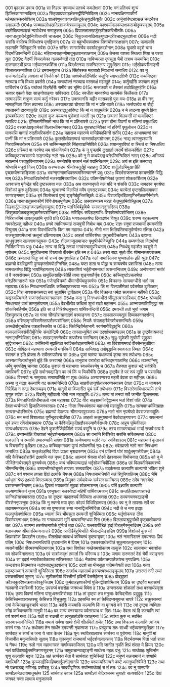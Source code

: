001	बृहदश्व उवाच
001a	सा निहत्य मृगव्याधं प्रतस्थे कमलेक्षणा
001c	वनं प्रतिभयं शून्यं झिल्लिकागणनादितम्
002a	सिंहव्याघ्रवराहर्क्षरुरुद्वीपिनिषेवितम्
002c	नानापक्षिगणाकीर्णं म्लेच्छतस्करसेवितम्
003a	शालवेणुधवाश्वत्थतिन्दुकेङ्गुदकिंशुकैः
003c	अर्जुनारिष्टसञ्छन्नं चन्दनैश्च सशाल्मलैः
004a	जम्ब्वाम्रलोध्रखदिरशाकवेत्रसमाकुलम्
004c	काश्मर्यामलकप्लक्षकदम्बोदुम्बरावृतम्
005a	बदरीबिल्वसञ्छन्नं न्यग्रोधैश्च समाकुलम्
005c	प्रियालतालखर्जूरहरीतकबिभीतकैः
006a	नानाधातुशतैर्नद्धान्विविधानपि चाचलान्
006c	निकुञ्जान्पक्षिसङ्घुष्टान्दरीश्चाद्भुतदर्शनाः
006e	नदीः सरांसि वापीश्च विविधांश्च मृगद्विजान्
007a	सा बहून्भीमरूपांश्च पिशाचोरगराक्षसान्
007c	पल्वलानि तडागानि गिरिकूटानि सर्वशः
007e	सरितः सागरांश्चैव ददर्शाद्भुतदर्शनान्
008a	यूथशो ददृशे चात्र विदर्भाधिपनन्दिनी
008c	महिषान्वराहान्गोमायूनृक्षवानरपन्नगान्
009a	तेजसा यशसा स्थित्या श्रिया च परया युता
009c	वैदर्भी विचरत्येका नलमन्वेषती तदा
010a	नाबिभ्यत्सा नृपसुता भैमी तत्राथ कस्यचित्
010c	दारुणामटवीं प्राप्य भर्तृव्यसनकर्शिता
011a	विदर्भतनया राजन्विललाप सुदुःखिता
011c	भर्तृशोकपरीताङ्गी शिलातलसमाश्रिता
012	दमयन्त्युवाच
012a	सिंहोरस्क महाबाहो निषधानां जनाधिप
012c	क्व नु राजन्गतोऽसीह त्यक्त्वा मां निर्जने वने
013a	अश्वमेधादिभिर्वीर क्रतुभिः स्वाप्तदक्षिणैः
013c	कथमिष्ट्वा नरव्याघ्र मयि मिथ्या प्रवर्तसे
014a	यत्त्वयोक्तं नरव्याघ्र मत्समक्षं महाद्युते
014c	कर्तुमर्हसि कल्याण तदृतं पार्थिवर्षभ
015a	यथोक्तं विहगैर्हंसैः समीपे तव भूमिप
015c	मत्सकाशे च तैरुक्तं तदवेक्षितुमर्हसि
016a	चत्वार एकतो वेदाः साङ्गोपाङ्गाः सविस्तराः
016c	स्वधीता मानवश्रेष्ठ सत्यमेकं किलैकतः
017a	तस्मादर्हसि शत्रुघ्न सत्यं कर्तुं नरेश्वर
017c	उक्तवानसि यद्वीर मत्सकाशे पुरा वचः
018a	हा वीर ननु नामाहमिष्टा किल तवानघ
018c	अस्यामटव्यां घोरायां किं मां न प्रतिभाषसे
019a	भर्त्सयत्येष मां रौद्रो व्यात्तास्यो दारुणाकृतिः
019c	अरण्यराट्क्षुधाविष्टः किं मां न त्रातुमर्हसि
020a	न मे त्वदन्या सुभगे प्रिया इत्यब्रवीस्तदा
020c	तामृतां कुरु कल्याण पुरोक्तां भारतीं नृप
021a	उन्मत्तां विलपन्तीं मां भार्यामिष्टां नराधिप
021c	ईप्सितामीप्सितो नाथ किं मां न प्रतिभाषसे
022a	कृशां दीनां विवर्णां च मलिनां वसुधाधिप
022c	वस्त्रार्धप्रावृतामेकां विलपन्तीमनाथवत्
023a	यूथभ्रष्टामिवैकां मां हरिणीं पृथुलोचन
023c	न मानयसि मानार्ह रुदतीमरिकर्शन
024a	महाराज महारण्ये मामिहैकाकिनीं सतीम्
024c	आभाषमाणां स्वां पत्नीं किं मां न प्रतिभाषसे
025a	कुलशीलोपसम्पन्नं चारुसर्वाङ्गशोभनम्
025c	नाद्य त्वामनुपश्यामि गिरावस्मिन्नरोत्तम
025e	वने चास्मिन्महाघोरे सिंहव्याघ्रनिषेविते
026a	शयानमुपविष्टं वा स्थितं वा निषधाधिप
026c	प्रस्थितं वा नरश्रेष्ठ मम शोकविवर्धन
027a	कं नु पृच्छामि दुःखार्ता त्वदर्थे शोककर्शिता
027c	कच्चिद्दृष्टस्त्वयारण्ये सङ्गत्येह नलो नृपः
028a	को नु मे कथयेदद्य वनेऽस्मिन्विष्ठितं नलम्
028c	अभिरूपं महात्मानं परव्यूहविनाशनम्
029a	यमन्वेषसि राजानं नलं पद्मनिभेक्षणम्
029c	अयं स इति कस्याद्य श्रोष्यामि मधुरां गिरम्
030a	अरण्यराडयं श्रीमांश्चतुर्दंष्ट्रो महाहनुः
030c	शार्दूलोऽभिमुखः प्रैति पृच्छाम्येनमशङ्किता
031a	भवान्मृगाणामधिपस्त्वमस्मिन्कानने प्रभुः
031c	विदर्भराजतनयां दमयन्तीति विद्धि माम्
032a	निषधाधिपतेर्भार्यां नलस्यामित्रघातिनः
032c	पतिमन्वेषतीमेकां कृपणां शोककर्शिताम्
032e	आश्वासय मृगेन्द्रेह यदि दृष्टस्त्वया नलः
033a	अथ वारण्यनृपते नलं यदि न शंससि
033c	मामदस्व मृगश्रेष्ठ विशोकां कुरु दुःखिताम्
034a	श्रुत्वारण्ये विलपितं ममैष मृगराट्स्वयम्
034c	यात्येतां मृष्टसलिलामापगां सागरङ्गमाम्
035a	इमं शिलोच्चयं पुण्यं शृङ्गैर्बहुभिरुच्छ्रितैः
035c	विराजद्भिर्दिवस्पृग्भिर्नैकवर्णैर्मनोरमैः
036a	नानाधातुसमाकीर्णं विविधोपलभूषितम्
036c	अस्यारण्यस्य महतः केतुभूतमिवोच्छ्रितम्
037a	सिंहशार्दूलमातङ्गवराहर्क्षमृगायुतम्
037c	पतत्रिभिर्बहुविधैः समन्तादनुनादितम्
038a	किंशुकाशोकबकुलपुन्नागैरुपशोभितम्
038c	सरिद्भिः सविहङ्गाभिः शिखरैश्चोपशोभितम्
038e	गिरिराजमिमं तावत्पृच्छामि नृपतिं प्रति
039a	भगवन्नचलश्रेष्ठ दिव्यदर्शन विश्रुत
039c	शरण्य बहुकल्याण नमस्तेऽस्तु महीधर
040a	प्रणमे त्वाभिगम्याहं राजपुत्रीं निबोध माम्
040c	राज्ञः स्नुषां राजभार्यां दमयन्तीति विश्रुताम्
041a	राजा विदर्भाधिपतिः पिता मम महारथः
041c	भीमो नाम क्षितिपतिश्चातुर्वर्ण्यस्य रक्षिता
042a	राजसूयाश्वमेधानां क्रतूनां दक्षिणावताम्
042c	आहर्ता पार्थिवश्रेष्ठः पृथुचार्वञ्चितेक्षणः
043a	ब्रह्मण्यः साधुवृत्तश्च सत्यवागनसूयकः
043c	शीलवान्सुसमाचारः पृथुश्रीर्धर्मविच्छुचिः
044a	सम्यग्गोप्ता विदर्भाणां निर्जितारिगणः प्रभुः
044c	तस्य मां विद्धि तनयां भगवंस्त्वामुपस्थिताम्
045a	निषधेषु महाशैल श्वशुरो मे नृपोत्तमः
045c	सुगृहीतनामा विख्यातो वीरसेन इति स्म ह
046a	तस्य राज्ञः सुतो वीरः श्रीमान्सत्यपराक्रमः
046c	क्रमप्राप्तं पितुः स्वं यो राज्यं समनुशास्ति ह
047a	नलो नामारिदमनः पुण्यश्लोक इति श्रुतः
047c	ब्रह्मण्यो वेदविद्वाग्मी पुण्यकृत्सोमपोऽग्निचित्
048a	यष्टा दाता च योद्धा च सम्यक्चैव प्रशासिता
048c	तस्य मामचलश्रेष्ठ विद्धि भार्यामिहागताम्
049a	त्यक्तश्रियं भर्तृहीनामनाथां व्यसनान्विताम्
049c	अन्वेषमाणां भर्तारं तं वै नरवरोत्तमम्
050a	खमुल्लिखद्भिरेतैर्हि त्वया शृङ्गशतैर्नृपः
050c	कच्चिद्दृष्टोऽचलश्रेष्ठ वनेऽस्मिन्दारुणे नलः
051a	गजेन्द्रविक्रमो धीमान्दीर्घबाहुरमर्षणः
051c	विक्रान्तः सत्यवाग्धीरो भर्ता मम महायशाः
051e	निषधानामधिपतिः कच्चिद्दृष्टस्त्वया नलः
052a	किं मां विलपतीमेकां पर्वतश्रेष्ठ दुःखिताम्
052c	गिरा नाश्वासयस्यद्य स्वां सुतामिव दुःखिताम्
053a	वीर विक्रान्त धर्मज्ञ सत्यसन्ध महीपते
053c	यद्यस्यस्मिन्वने राजन्दर्शयात्मानमात्मना
054a	कदा नु स्निग्धगम्भीरां जीमूतस्वनसन्निभाम्
054c	श्रोष्यामि नैषधस्याहं वाचं ताममृतोपमाम्
055a	वैदर्भीत्येव कथितां शुभां राज्ञो महात्मनः
055c	आम्नायसारिणीमृद्धां मम शोकनिबर्हिणीम्
056a	इति सा तं गिरिश्रेष्ठमुक्त्वा पार्थिवनन्दिनी
056c	दमयन्ती ततो भूयो जगाम दिशमुत्तराम्
057a	सा गत्वा त्रीनहोरात्रान्ददर्श परमाङ्गना
057c	तापसारण्यमतुलं दिव्यकाननदर्शनम्
058a	वसिष्ठभृग्वत्रिसमैस्तापसैरुपशोभितम्
058c	नियतैः संयताहारैर्दमशौचसमन्वितैः
059a	अब्भक्षैर्वायुभक्षैश्च पत्राहारैस्तथैव च
059c	जितेन्द्रियैर्महाभागैः स्वर्गमार्गदिदृक्षुभिः
060a	वल्कलाजिनसंवीतैर्मुनिभिः संयतेन्द्रियैः
060c	तापसाध्युषितं रम्यं ददर्शाश्रममण्डलम्
061a	सा दृष्ट्वैवाश्रमपदं नानामृगनिषेवितम्
061c	शाखामृगगणैश्चैव तापसैश्च समन्वितम्
062a	सुभ्रूः सुकेशी सुश्रोणी सुकुचा सुद्विजानना
062c	वर्चस्विनी सुप्रतिष्ठा स्वञ्चितोद्यतगामिनी
063a	सा विवेशाश्रमपदं वीरसेनसुतप्रिया
063c	योषिद्रत्नं महाभागा दमयन्ती मनस्विनी
064a	साभिवाद्य तपोवृद्धान्विनयावनता स्थिता
064c	स्वागतं त इति प्रोक्ता तैः सर्वैस्तापसैश्च सा
065a	पूजां चास्या यथान्यायं कृत्वा तत्र तपोधनाः
065c	आस्यतामित्यथोचुस्ते ब्रूहि किं करवामहे
066a	तानुवाच वरारोहा कच्चिद्भगवतामिह
066c	तपस्यग्निषु धर्मेषु मृगपक्षिषु चानघाः
066e	कुशलं वो महाभागाः स्वधर्मचरणेषु च
067a	तैरुक्ता कुशलं भद्रे सर्वत्रेति यशस्विनी
067c	ब्रूहि सर्वानवद्याङ्गि का त्वं किं च चिकीर्षसि
068a	दृष्ट्वैव ते परं रूपं द्युतिं च परमामिह
068c	विस्मयो नः समुत्पन्नः समाश्वसिहि मा शुचः
069a	अस्यारण्यस्य महती देवता वा महीभृतः
069c	अस्या नु नद्याः कल्याणि वद सत्यमनिन्दिते
070a	साब्रवीत्तानृषीन्नाहमरण्यस्यास्य देवता
070c	न चाप्यस्य गिरेर्विप्रा न नद्या देवताप्यहम्
071a	मानुषीं मां विजानीत यूयं सर्वे तपोधनाः
071c	विस्तरेणाभिधास्यामि तन्मे शृणुत सर्वशः
072a	विदर्भेषु महीपालो भीमो नाम महाद्युतिः
072c	तस्य मां तनयां सर्वे जानीत द्विजसत्तमाः
073a	निषधाधिपतिर्धीमान्नलो नाम महायशाः
073c	वीरः सङ्ग्रामजिद्विद्वान्मम भर्ता विशां पतिः
074a	देवताभ्यर्चनपरो द्विजातिजनवत्सलः
074c	गोप्ता निषधवंशस्य महाभागो महाद्युतिः
075a	सत्यवाग्धर्मवित्प्राज्ञः सत्यसन्धोऽरिमर्दनः
075c	ब्रह्मण्यो दैवतपरः श्रीमान्परपुरञ्जयः
076a	नलो नाम नृपश्रेष्ठो देवराजसमद्युतिः
076c	मम भर्ता विशालाक्षः पूर्णेन्दुवदनोऽरिहा
077a	आहर्ता क्रतुमुख्यानां वेदवेदाङ्गपारगः
077c	सपत्नानां मृधे हन्ता रविसोमसमप्रभः
078a	स कैश्चिन्निकृतिप्रज्ञैरकल्याणैर्नराधमैः
078c	आहूय पृथिवीपालः सत्यधर्मपरायणः
078e	देवने कुशलैर्जिह्मैर्जितो राज्यं वसूनि च
079a	तस्य मामवगच्छध्वं भार्यां राजर्षभस्य वै
079c	दमयन्तीति विख्यातां भर्तृदर्शनलालसाम्
080a	सा वनानि गिरींश्चैव सरांसि सरितस्तथा
080c	पल्वलानि च रम्याणि तथारण्यानि सर्वशः
081a	अन्वेषमाणा भर्तारं नलं रणविशारदम्
081c	महात्मानं कृतास्त्रं च विचरामीह दुःखिता
082a	कच्चिद्भगवतां पुण्यं तपोवनमिदं नृपः
082c	भवेत्प्राप्तो नलो नाम निषधानां जनाधिपः
083a	यत्कृतेऽहमिदं विप्राः प्रपन्ना भृशदारुणम्
083c	वनं प्रतिभयं घोरं शार्दूलमृगसेवितम्
084a	यदि कैश्चिदहोरात्रैर्न द्रक्ष्यामि नलं नृपम्
084c	आत्मानं श्रेयसा योक्ष्ये देहस्यास्य विमोचनात्
085a	को नु मे जीवितेनार्थस्तमृते पुरुषर्षभम्
085c	कथं भविष्याम्यद्याहं भर्तृशोकाभिपीडिता
086a	एवं विलपतीमेकामरण्ये भीमनन्दिनीम्
086c	दमयन्तीमथोचुस्ते तापसाः सत्यवादिनः
087a	उदर्कस्तव कल्याणि कल्याणो भविता शुभे
087c	वयं पश्याम तपसा क्षिप्रं द्रक्ष्यसि नैषधम्
088a	निषधानामधिपतिं नलं रिपुनिघातिनम्
088c	भैमि धर्मभृतां श्रेष्ठं द्रक्ष्यसे विगतज्वरम्
089a	विमुक्तं सर्वपापेभ्यः सर्वरत्नसमन्वितम्
089c	तदेव नगरश्रेष्ठं प्रशासन्तमरिन्दमम्
090a	द्विषतां भयकर्तारं सुहृदां शोकनाशनम्
090c	पतिं द्रक्ष्यसि कल्याणि कल्याणाभिजनं नृपम्
091a	एवमुक्त्वा नलस्येष्टां महिषीं पार्थिवात्मजाम्
091c	अन्तर्हितास्तापसास्ते साग्निहोत्राश्रमास्तदा
092a	सा दृष्ट्वा महदाश्चर्यं विस्मिता अभवत्तदा
092c	दमयन्त्यनवद्याङ्गी वीरसेननृपस्नुषा
093a	किं नु स्वप्नो मया दृष्टः कोऽयं विधिरिहाभवत्
093c	क्व नु ते तापसाः सर्वे क्व तदाश्रममण्डलम्
094a	क्व सा पुण्यजला रम्या नानाद्विजनिषेविता
094c	नदी ते च नगा हृद्याः फलपुष्पोपशोभिताः
095a	ध्यात्वा चिरं भीमसुता दमयन्ती शुचिस्मिता
095c	भर्तृशोकपरा दीना विवर्णवदनाभवत्
096a	सा गत्वाथापरां भूमिं बाष्पसन्दिग्धया गिरा
096c	विललापाश्रुपूर्णाक्षी दृष्ट्वाशोकतरुं ततः
097a	उपगम्य तरुश्रेष्ठमशोकं पुष्पितं तदा
097c	पल्लवापीडितं हृद्यं विहङ्गैरनुनादितम्
098a	अहो बतायमगमः श्रीमानस्मिन्वनान्तरे
098c	आपीडैर्बहुभिर्भाति श्रीमान्द्रमिडराडिव
099a	विशोकां कुरु मां क्षिप्रमशोक प्रियदर्शन
099c	वीतशोकभयाबाधं कच्चित्त्वं दृष्टवान्नृपम्
100a	नलं नामारिदमनं दमयन्त्याः प्रियं पतिम्
100c	निषधानामधिपतिं दृष्टवानसि मे प्रियम्
101a	एकवस्त्रार्धसंवीतं सुकुमारतनुत्वचम्
101c	व्यसनेनार्दितं वीरमरण्यमिदमागतम्
102a	यथा विशोका गच्छेयमशोकनग तत्कुरु
102c	सत्यनामा भवाशोक मम शोकविनाशनात्
103a	एवं साशोकवृक्षं तमार्ता त्रिः परिगम्य ह
103c	जगाम दारुणतरं देशं भैमी वराङ्गना
104a	सा ददर्श नगान्नैकान्नैकाश्च सरितस्तथा
104c	नैकांश्च पर्वतान्रम्यान्नैकांश्च मृगपक्षिणः
105a	कन्दरांश्च नितम्बांश्च नदांश्चाद्भुतदर्शनान्
105c	ददर्श सा भीमसुता पतिमन्वेषती तदा
106a	गत्वा प्रकृष्टमध्वानं दमयन्ती शुचिस्मिता
106c	ददर्शाथ महासार्थं हस्त्यश्वरथसङ्कुलम्
107a	उत्तरन्तं नदीं रम्यां प्रसन्नसलिलां शुभाम्
107c	सुशीततोयां विस्तीर्णां ह्रदिनीं वेतसैर्वृताम्
108a	प्रोद्घुष्टां क्रौञ्चकुररैश्चक्रवाकोपकूजिताम्
108c	कूर्मग्राहझषाकीर्णां पुलिनद्वीपशोभिताम्
109a	सा दृष्ट्वैव महासार्थं नलपत्नी यशस्विनी
109c	उपसर्प्य वरारोहा जनमध्यं विवेश ह
110a	उन्मत्तरूपा शोकार्ता तथा वस्त्रार्धसंवृता
110c	कृशा विवर्णा मलिना पांसुध्वस्तशिरोरुहा
111a	तां दृष्ट्वा तत्र मनुजाः केचिद्भीताः प्रदुद्रुवुः
111c	केचिच्चिन्तापरास्तस्थुः केचित्तत्र विचुक्रुशुः
112a	प्रहसन्ति स्म तां केचिदभ्यसूयन्त चापरे
112c	चक्रुस्तस्यां दयां केचित्पप्रच्छुश्चापि भारत
113a	कासि कस्यासि कल्याणि किं वा मृगयसे वने
113c	त्वां दृष्ट्वा व्यथिताः स्मेह कच्चित्त्वमसि मानुषी
114a	वद सत्यं वनस्यास्य पर्वतस्याथ वा दिशः
114c	देवता त्वं हि कल्याणि त्वां वयं शरणं गताः
115a	यक्षी वा राक्षसी वा त्वमुताहोऽसि वराङ्गना
115c	सर्वथा कुरु नः स्वस्ति रक्षस्वास्माननिन्दिते
116a	यथायं सर्वथा सार्थः क्षेमी शीघ्रमितो व्रजेत्
116c	तथा विधत्स्व कल्याणि त्वां वयं शरणं गताः
117a	तथोक्ता तेन सार्थेन दमयन्ती नृपात्मजा
117c	प्रत्युवाच ततः साध्वी भर्तृव्यसनदुःखिता
117e	सार्थवाहं च सार्थं च जना ये चात्र केचन
118a	यूनः स्थविरबालाश्च सार्थस्य च पुरोगमाः
118c	मानुषीं मां विजानीत मनुजाधिपतेः सुताम्
118e	नृपस्नुषां राजभार्यां भर्तृदर्शनलालसाम्
119a	विदर्भराण्मम पिता भर्ता राजा च नैषधः
119c	नलो नाम महाभागस्तं मार्गाम्यपराजितम्
120a	यदि जानीत नृपतिं क्षिप्रं शंसत मे प्रियम्
120c	नलं पार्थिवशार्दूलममित्रगणसूदनम्
121a	तामुवाचानवद्याङ्गीं सार्थस्य महतः प्रभुः
121c	सार्थवाहः शुचिर्नाम शृणु कल्याणि मद्वचः
122a	अहं सार्थस्य नेता वै सार्थवाहः शुचिस्मिते
122c	मनुष्यं नलनामानं न पश्यामि यशस्विनि
123a	कुञ्जरद्वीपिमहिषशार्दूलर्क्षमृगानपि
123c	पश्याम्यस्मिन्वने कष्टे अमनुष्यनिषेविते
123e	तथा नो यक्षराडद्य मणिभद्रः प्रसीदतु
124a	साब्रवीद्वणिजः सर्वान्सार्थवाहं च तं ततः
124c	क्व नु यास्यसि सार्थोऽयमेतदाख्यातुमर्हथ
125	सार्थवाह उवाच
125a	सार्थोऽयं चेदिराजस्य सुबाहोः सत्यवादिनः
125c	क्षिप्रं जनपदं गन्ता लाभाय मनुजात्मजे
